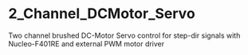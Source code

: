 # 2_Channel_DCMotor_Servo
Two channel brushed DC-Motor Servo control for step-dir signals with Nucleo-F401RE and external PWM motor driver

